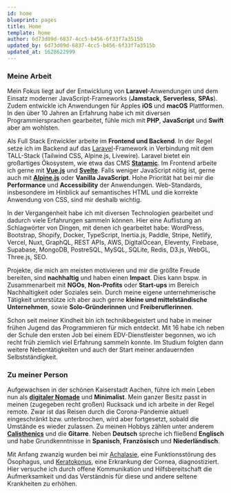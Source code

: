 ```yaml
---
id: home
blueprint: pages
title: Home
template: home
author: 6d73d09d-6837-4cc5-b456-6f33f7a3515b
updated_by: 6d73d09d-6837-4cc5-b456-6f33f7a3515b
updated_at: 1628622999
---
```

### Meine Arbeit
Mein Fokus liegt auf der Entwicklung von **Laravel**-Anwendungen und dem Einsatz moderner JavaScript-Frameworks (**Jamstack**, **Serverless**, **SPAs**). Zudem entwickle ich Anwendungen für Apples **iOS** und **macOS** Plattformen. In den über 10 Jahren an Erfahrung habe ich mit diversen Programmiersprachen gearbeitet, fühle mich mit **PHP**, **JavaScript** und **Swift** aber am wohlsten.

Als Full Stack Entwickler arbeite im **Frontend und Backend**. In der Regel setze ich im Backend auf das [Laravel](https://laravel.com)-Framework in Verbindung mit dem TALL-Stack (Tailwind CSS, Alpine.js, Livewire). Laravel bietet ein großartiges Ökosystem, wie etwa das CMS [**Statamic**](https://statamic.com). Im Frontend arbeite ich gerne mit [**Vue.js**](https://vuejs.org/) und [**Svelte**](https://svelte.dev/). Falls weniger JavaScript nötig ist, gerne auch mit [**Alpine.js**](https://alpinejs.dev) oder **Vanilla JavaScript**. Hohe Priorität hat bei mir die **Performance** und **Accessibility** der Anwendungen. Web-Standards, insbesondere im Hinblick auf semantisches HTML und die korrekte Anwendung von CSS, sind mir deshalb wichtig.

In der Vergangenheit habe ich mit diversen Technologien gearbeitet und dadurch viele Erfahrungen sammeln können. Hier eine Auflistung an Schlagwörter von Dingen, mit denen ich gearbeitet habe: WordPress, Bootstrap, Shopify, Docker, TypeScript, Inertia.js, Paddle, Stripe, Netlify, Vercel, Nuxt, GraphQL, REST APIs, AWS, DigitalOcean, Eleventy, Firebase, Supabase, MongoDB, PostreSQL, MySQL, SQLite, Redis, D3.js, WebGL, Three.js, SEO.

Projekte, die mich am meisten motivieren und mir die größte Freude bereiten, sind **nachhaltig** und haben einen **Impact**. Dies kann bspw. in Zusammenarbeit mit **NGOs**, **Non-Profits** oder **Start-ups** im Bereich Nachhaltigkeit oder Soziales sein. Durch meine eigene unternehmerische Tätigkeit unterstütze ich aber auch gerne **kleine und mittelständische Unternehmen**, sowie **Solo-Gründerinnen** und **Freiberuflerinnen**.

Schon seit meiner Kindheit bin ich technikbegeistert und habe in meiner frühen Jugend das Programmieren für mich entdeckt. Mit 16 habe ich neben der Schule den ersten Job bei einem EDV-Dienstleister begonnen, wo ich recht früh ziemlich viel Erfahrung sammeln konnte. Im Studium folgten dann weitere Nebentätigkeiten und auch der Start meiner andauernden Selbstständigkeit.

### Zu meiner Person
Aufgewachsen in der schönen Kaiserstadt Aachen, führe ich mein Leben nun als [**digitaler Nomade**](https://de.wikipedia.org/wiki/Digitaler_Nomade) und **Minimalist**. Mein ganzer Besitz passt in meinen (zugegeben recht großen) Rucksack und ich arbeite in der Regel remote. Zwar ist das Reisen durch die Corona-Pandemie aktuell eingeschränkt bzw. unterbrochen, wird aber fortgesetzt, sobald die Umstände es wieder zulassen. Zu meinen Hobbys zählen unter anderem [**Calisthenics**](https://de.wikipedia.org/wiki/Calisthenics) und die **Gitarre**. Neben **Deutsch** spreche ich fließend **Englisch** und habe Grundkenntnisse in **Spanisch**, **Französisch** und **Niederländisch**.

Mit Anfang zwanzig wurden bei mir [Achalasie](https://de.wikipedia.org/wiki/Achalasie), eine Funktionsstörung des Ösophagus, und [Keratokonus](https://de.wikipedia.org/wiki/Keratokonus), eine Erkrankung der Cornea, diagnostiziert. Hier versuche ich durch offene Kommunikation und Hilfsbereitschaft die Aufmerksamkeit und das Verständnis für diese und andere seltene Krankheiten zu erhöhen.